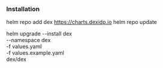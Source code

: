 ### Installation

helm repo add dex https://charts.dexidp.io
helm repo update

helm upgrade --install dex \
    --namespace dex \
    -f values.yaml \
    -f values.example.yaml \
    dex/dex
``` 
